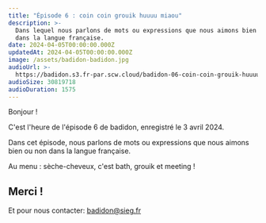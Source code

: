```yaml
---
title: "Épisode 6 : coin coin grouik huuuu miaou"
description: >-
  Dans lequel nous parlons de mots ou expressions que nous aimons bien ou non
  dans la langue française.
date: 2024-04-05T00:00:00.000Z
updatedAt: 2024-04-05T00:00:00.000Z
image: /assets/badidon-badidon.jpg
audioUrl: >-
  https://badidon.s3.fr-par.scw.cloud/badidon-06-coin-coin-grouik-huuuu-miaou.mp3
audioSize: 30819718
audioDuration: 1575
---
```


Bonjour !

C'est l'heure de l'épisode 6 de badidon, enregistré le 3 avril 2024.

Dans cet épisode, nous parlons de mots ou expressions que nous aimons bien ou non dans la langue française.

Au menu : sèche-cheveux, c'est bath, grouik et meeting !

## Merci !

Et pour nous contacter: [badidon@sieg.fr](mailto:badidon@sieg.fr)

